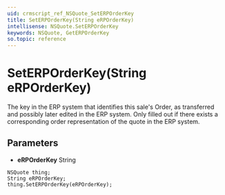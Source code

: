 ```yaml
---
uid: crmscript_ref_NSQuote_SetERPOrderKey
title: SetERPOrderKey(String eRPOrderKey)
intellisense: NSQuote.SetERPOrderKey
keywords: NSQuote, GetERPOrderKey
so.topic: reference
---
```


# SetERPOrderKey(String eRPOrderKey)

The key in the ERP system that identifies this sale's Order, as transferred and possibly later edited in the ERP system.  Only filled out if there exists a corresponding order representation of the quote in the ERP system.

## Parameters

* **eRPOrderKey** String

```crmscript
NSQuote thing;
String eRPOrderKey;
thing.SetERPOrderKey(eRPOrderKey);
```

